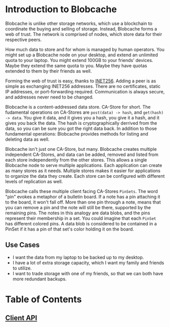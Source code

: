 # Introduction to Blobcache

Blobcache is unlike other storage networks, which use a blockchain to coordinate the buying and selling of storage.
Instead, Blobcache forms a web of trust.
The network is comprised of nodes, which store data for their respective peers.

How much data to store and for whom is managed by human operators.
You might set up a Blobcache node on your desktop, and extend an unlimited quota to your laptop.
You might extend 100GB to your friends' devices.
Maybe they extend the same quota to you.
Maybe they have quotas extended to them by their friends as well.

Forming the web of trust is easy, thanks to [INET256](https://github.com/inet256/inet256).
Adding a peer is as simple as exchanging INET256 addresses.
There are no certificates, static IP addresses, or port-forwarding required.
Communication is always secure, and addresses never need to be changed.

Blobcache is a content-addressed data store. CA-Store for short.
The fudamental operations on CA-Stores are `post(data) -> hash`, and `get(hash) -> data`.
You give it data, and it gives you a hash, you give it a hash, and it gives you back the data.
The hash is cryptographically derrived from the data, so you can be sure you got the right data back.
In addition to those fundamental operations: Blobcache provides methods for listing and deleting data as well.

Blobcache isn't just one CA-Store, but many.
Blobcache creates multiple independent CA-Stores, and data can be added, removed and listed from each store independently from the other stores.
This allows a single Blobcache node to serve multiple applications.
Each application can create as many stores as it needs.
Multiple stores makes it easier for applications to organize the data they create.
Each store can be configured with different levels of replication as well.

Blobcache calls these multiple client facing CA-Stores `PinSets`.
The word "pin" evokes a metaphor of a bulletin board.
If a note has a pin attaching it to the board, it won't fall off.
More than one pin through a note, means that you can remove a pin and the note will still be there, supported by the remaining pins.
The notes in this analogy are data blobs, and the pins represent their membership in a set.
You could imagine that each `PinSet` has different colored pins.
A data blob is considered to be contained in a PinSet if it has a pin of that set's color holding it on the board.

## Use Cases
 - I want the data from my laptop to be backed up to my desktop.
 - I have a lot of extra storage capacity, which I want my family and friends to utilize.
 - I want to trade storage with one of my friends, so that we can both have more redundant backups.

# Table of Contents

## [Client API](./01_Client_API.md)